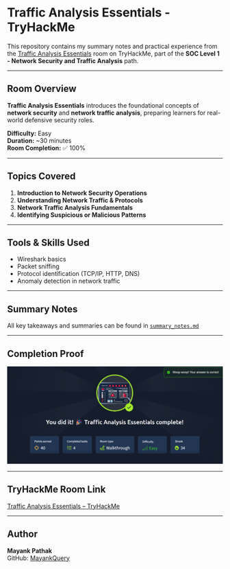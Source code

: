 # Traffic Analysis Essentials - TryHackMe

This repository contains my summary notes and practical experience from the [Traffic Analysis Essentials](https://tryhackme.com/room/trafficanalysisessentials) room on TryHackMe, part of the **SOC Level 1 - Network Security and Traffic Analysis** path.

---

## Room Overview

**Traffic Analysis Essentials** introduces the foundational concepts of **network security** and **network traffic analysis**, preparing learners for real-world defensive security roles.

**Difficulty:** Easy  
**Duration:** ~30 minutes  
**Room Completion:** ✅ 100%

---

## Topics Covered

1. **Introduction to Network Security Operations**
2. **Understanding Network Traffic & Protocols**
3. **Network Traffic Analysis Fundamentals**
4. **Identifying Suspicious or Malicious Patterns**

---

## Tools & Skills Used

- Wireshark basics
- Packet sniffing
- Protocol identification (TCP/IP, HTTP, DNS)
- Anomaly detection in network traffic

---

## Summary Notes

All key takeaways and summaries can be found in [`summary_notes.md`](https://github.com/MayankQuery/tryhackme-writeups/blob/main/traffic-analysis-essentials/summary-notes.md)

---

## Completion Proof

![Traffic Analysis Essentials - Completion](https://github.com/MayankQuery/tryhackme-writeups/blob/main/traffic-analysis-essentials/images/traffic-analysis-essentials-completion.png)

---

## TryHackMe Room Link

[Traffic Analysis Essentials – TryHackMe](https://tryhackme.com/room/trafficanalysisessentials)

---

## Author

**Mayank Pathak**  
GitHub: [MayankQuery](https://github.com/MayankQuery)

